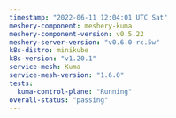 ```yaml
---
timestamp: "2022-06-11 12:04:01 UTC Sat"
meshery-component: meshery-kuma
meshery-component-version: v0.5.22
meshery-server-version: "v0.6.0-rc.5w"
k8s-distro: minikube
k8s-version: "v1.20.1"
service-mesh: Kuma
service-mesh-version: "1.6.0"
tests:
  kuma-control-plane: "Running"
overall-status: "passing"
---
```

